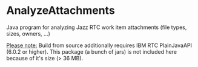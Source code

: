 # AnalyzeAttachments
 Java program for analyzing Jazz RTC work item attachments (file types, sizes, owners, ...)

<u>Please note:</u> Build from source additionally requires IBM RTC PlainJavaAPI (6.0.2 or higher).
This package (a bunch of jars) is not included here because of it's size (> 36 MB).
